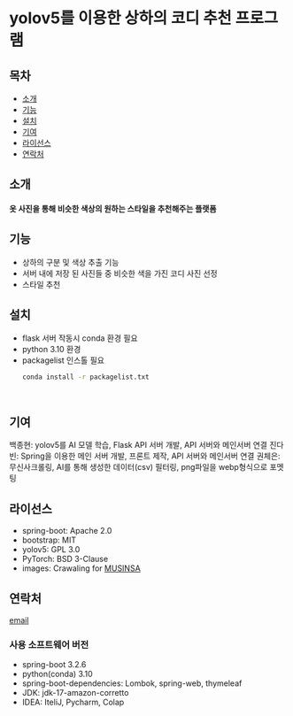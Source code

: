 # yolov5를 이용한 상하의 코디 추천 프로그램



## 목차
- [소개](#소개)
- [기능](#기능)
- [설치](#설치)
- [기여](#기여)
- [라이선스](#라이선스)
- [연락처](#연락처)



## 소개
<h4>옷 사진을 통해 비슷한 색상의 원하는 스타일을 추천해주는 플랫폼</h4>




## 기능
- 상하의 구분 및 색상 추출 기능
- 서버 내에 저장 된 사진들 중 비슷한 색을 가진 코디 사진 선정
- 스타일 추천




## 설치
- flask 서버 작동시 conda 환경 필요
- python 3.10 환경
- packagelist 인스톨 필요
  ```bash
  conda install -r packagelist.txt




## 기여
 백종현: yolov5를 AI 모델 학습, Flask API 서버 개발, API 서버와 메인서버 연결
 진다빈: Spring을 이용한 메인 서버 개발, 프론트 제작, API 서버와 메인서버 연결
 권체은: 무신사크롤링, AI를 통해 생성한 데이터(csv) 필터링, png파일을 webp형식으로 포멧팅




## 라이선스
- spring-boot: Apache 2.0
- bootstrap: MIT
- yolov5: GPL 3.0
- PyTorch: BSD 3-Clause
- images: Crawaling for [MUSINSA](https://www.musinsa.com)



  
## 연락처
[email](gkdisrhs2020@gmail.com)




### 사용 소프트웨어 버전
- spring-boot 3.2.6 
- python(conda) 3.10
- spring-boot-dependencies: Lombok, spring-web, thymeleaf
- JDK: jdk-17-amazon-corretto
- IDEA: IteliJ, Pycharm, Colap


